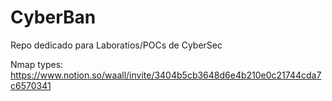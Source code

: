 # CyberBan
Repo dedicado para Laboratios/POCs de CyberSec

Nmap types: https://www.notion.so/waall/invite/3404b5cb3648d6e4b210e0c21744cda7c6570341
